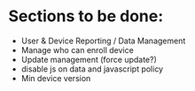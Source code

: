 # Sections to be done: 

- User & Device Reporting / Data Management
- Manage who can enroll device
- Update management (force update?)
- disable js on data and javascript policy
- Min device version
